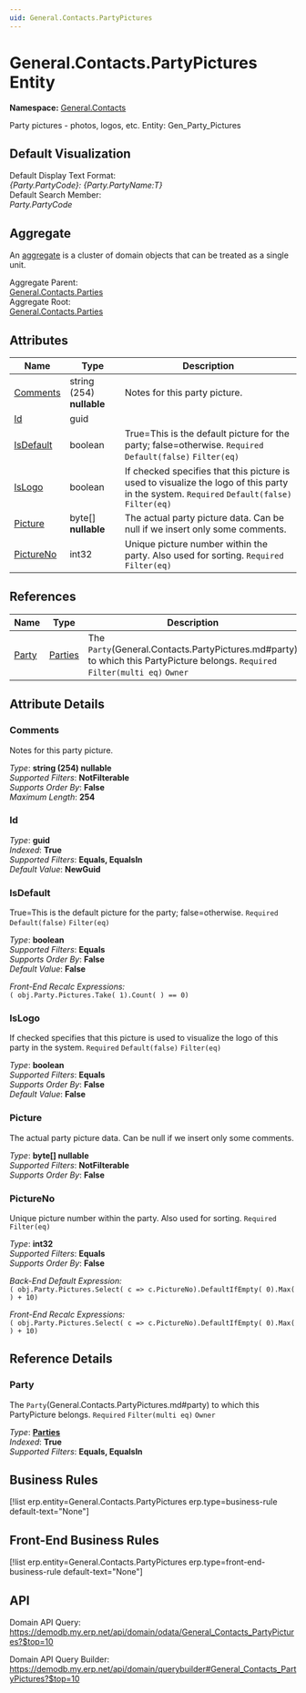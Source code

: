 ```yaml
---
uid: General.Contacts.PartyPictures
---
```

# General.Contacts.PartyPictures Entity

**Namespace:** [General.Contacts](General.Contacts.md)  

Party pictures - photos, logos, etc. Entity: Gen_Party_Pictures

## Default Visualization
Default Display Text Format:  
_{Party.PartyCode}: {Party.PartyName:T}_  
Default Search Member:  
_Party.PartyCode_  

## Aggregate
An [aggregate](https://docs.erp.net/tech/advanced/concepts/aggregates.html) is a cluster of domain objects that can be treated as a single unit.  

Aggregate Parent:  
[General.Contacts.Parties](General.Contacts.Parties.md)  
Aggregate Root:  
[General.Contacts.Parties](General.Contacts.Parties.md)  

## Attributes

| Name | Type | Description |
| ---- | ---- | --- |
| [Comments](General.Contacts.PartyPictures.md#comments) | string (254) __nullable__ | Notes for this party picture. 
| [Id](General.Contacts.PartyPictures.md#id) | guid |  
| [IsDefault](General.Contacts.PartyPictures.md#isdefault) | boolean | True=This is the default picture for the party; false=otherwise. `Required` `Default(false)` `Filter(eq)` 
| [IsLogo](General.Contacts.PartyPictures.md#islogo) | boolean | If checked specifies that this picture is used to visualize the logo of this party in the system. `Required` `Default(false)` `Filter(eq)` 
| [Picture](General.Contacts.PartyPictures.md#picture) | byte[] __nullable__ | The actual party picture data. Can be null if we insert only some comments. 
| [PictureNo](General.Contacts.PartyPictures.md#pictureno) | int32 | Unique picture number within the party. Also used for sorting. `Required` `Filter(eq)` 

## References

| Name | Type | Description |
| ---- | ---- | --- |
| [Party](General.Contacts.PartyPictures.md#party) | [Parties](General.Contacts.Parties.md) | The `Party`(General.Contacts.PartyPictures.md#party) to which this PartyPicture belongs. `Required` `Filter(multi eq)` `Owner` |


## Attribute Details

### Comments

Notes for this party picture.

_Type_: **string (254) __nullable__**  
_Supported Filters_: **NotFilterable**  
_Supports Order By_: **False**  
_Maximum Length_: **254**  

### Id

_Type_: **guid**  
_Indexed_: **True**  
_Supported Filters_: **Equals, EqualsIn**  
_Default Value_: **NewGuid**  

### IsDefault

True=This is the default picture for the party; false=otherwise. `Required` `Default(false)` `Filter(eq)`

_Type_: **boolean**  
_Supported Filters_: **Equals**  
_Supports Order By_: **False**  
_Default Value_: **False**  

_Front-End Recalc Expressions:_  
`( obj.Party.Pictures.Take( 1).Count( ) == 0)`
### IsLogo

If checked specifies that this picture is used to visualize the logo of this party in the system. `Required` `Default(false)` `Filter(eq)`

_Type_: **boolean**  
_Supported Filters_: **Equals**  
_Supports Order By_: **False**  
_Default Value_: **False**  

### Picture

The actual party picture data. Can be null if we insert only some comments.

_Type_: **byte[] __nullable__**  
_Supported Filters_: **NotFilterable**  
_Supports Order By_: **False**  

### PictureNo

Unique picture number within the party. Also used for sorting. `Required` `Filter(eq)`

_Type_: **int32**  
_Supported Filters_: **Equals**  
_Supports Order By_: **False**  

_Back-End Default Expression:_  
`( obj.Party.Pictures.Select( c => c.PictureNo).DefaultIfEmpty( 0).Max( ) + 10)`

_Front-End Recalc Expressions:_  
`( obj.Party.Pictures.Select( c => c.PictureNo).DefaultIfEmpty( 0).Max( ) + 10)`

## Reference Details

### Party

The `Party`(General.Contacts.PartyPictures.md#party) to which this PartyPicture belongs. `Required` `Filter(multi eq)` `Owner`

_Type_: **[Parties](General.Contacts.Parties.md)**  
_Indexed_: **True**  
_Supported Filters_: **Equals, EqualsIn**  



## Business Rules

[!list erp.entity=General.Contacts.PartyPictures erp.type=business-rule default-text="None"]

## Front-End Business Rules

[!list erp.entity=General.Contacts.PartyPictures erp.type=front-end-business-rule default-text="None"]

## API

Domain API Query:
<https://demodb.my.erp.net/api/domain/odata/General_Contacts_PartyPictures?$top=10>

Domain API Query Builder:
<https://demodb.my.erp.net/api/domain/querybuilder#General_Contacts_PartyPictures?$top=10>

